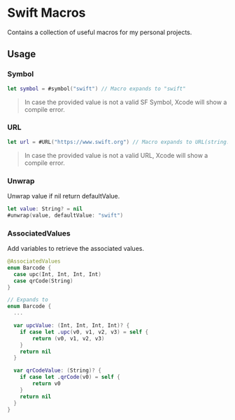# Swift Macros
Contains a collection of useful macros for my personal projects.

## Usage
### Symbol
```swift
let symbol = #symbol("swift") // Macro expands to "swift"
```
> In case the provided value is not a valid SF Symbol, Xcode will show a compile error.

### URL
```swift
let url = #URL("https://www.swift.org") // Macro expands to URL(string: "https://www.swift.org")!
```
> In case the provided value is not a valid URL, Xcode will show a compile error.

### Unwrap
Unwrap value if nil return defaultValue.

```swift
let value: String? = nil
#unwrap(value, defaultValue: "swift")
```

### AssociatedValues
Add variables to retrieve the associated values.

```swift
@AssociatedValues
enum Barcode {
  case upc(Int, Int, Int, Int)
  case qrCode(String)
}

// Expands to
enum Barcode {
  ...

  var upcValue: (Int, Int, Int, Int)? {
    if case let .upc(v0, v1, v2, v3) = self {
        return (v0, v1, v2, v3)
    }
    return nil
  }

  var qrCodeValue: (String)? {
    if case let .qrCode(v0) = self {
        return v0
    }
    return nil
  }
}
```
